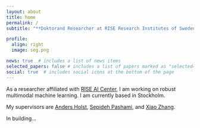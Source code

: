 ```yaml
---
layout: about
title: home
permalink: /
subtitle: "**Doktorand Researcher at RISE Research Institutes of Sweden**"

profile:
  align: right
  image: seg.png

news: true  # includes a list of news items
selected_papers: false # includes a list of papers marked as "selected={true}"
social: true  # includes social icons at the bottom of the page
---
```

As a researcher affiliated with <a href='https://www.ri.se/en/ai-center'>RISE AI Center</a>, I am working on robust multimodal machine learning. I am currently based in Stockholm.

My supervisors are <a href='https://scholar.google.com/citations?user=DqynYRgAAAAJ&hl=en'>Anders Holst</a>, <a href='https://scholar.google.com/citations?user=dP8O7_AAAAAJ&hl=en'>Sepideh Pashami</a>, and <a href='https://scholar.google.com/citations?user=L-lz7CUAAAAJ&hl=en'>Xiao Zhang</a>.

In building...

<!--Link to your favorite [subreddit](http://reddit.com). You can put a picture in, too. The code is already in, just name your picture `prof_pic.jpg` and put it in the `img/` folder.-->

<!--Put your address / P.O. box / other info right below your picture. You can also disable any these elements by editing `profile` property of the YAML header of your `_pages/about.md`. Edit `_bibliography/papers.bib` and Jekyll will render your [publications page](/al-folio/publications/) automatically.-->

<!--Link to your social media connections, too. This theme is set up to use [Font Awesome icons](http://fortawesome.github.io/Font-Awesome/) and [Academicons](https://jpswalsh.github.io/academicons/), like the ones below. Add your Facebook, Twitter, LinkedIn, Google Scholar, or just disable all of them.-->